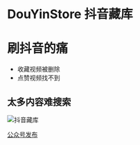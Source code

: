 # DouYinStore 抖音藏库

刷抖音的痛
===
* 收藏视频被删除
* 点赞视频找不到

太多内容难搜索
---

![抖音藏库](https://mmbiz.qpic.cn/mmbiz_png/994GxIKA6USnp8TibBcUgr7bZxQUOX4E11OpvHxic8YSnuGn2WFhF6I5U2Zcic0yibUoZPORib2X1COpDulL8dUDmrg/640?wx_fmt=png&tp=webp&wxfrom=5&wx_lazy=1&wx_co=1)

[公众号发布](https://mp.weixin.qq.com/s?__biz=MzI1MDQ0ODAxMQ==&mid=2247483668&idx=1&sn=8012063e8db70722f4443614c3ef6da9&chksm=e98350f0def4d9e63cd736454e5676460ed3ecbf4e9954a1bcfbf1b760d944036a2dc8fb2f17&token=1931346084&lang=zh_CN#rd)

